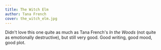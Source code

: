 ```yaml
---
title: The Witch Elm
author: Tana French
cover: the_witch_elm.jpg
---
```

Didn't love this one quite as much as Tana French's *In the Woods* (not quite as emotionally destructive), but still very good. Good writing, good mood, good plot.
